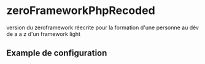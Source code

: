 zeroFrameworkPhpRecoded
=======================

version du zeroframework réecrite pour la formation d'une personne au dév de a a z d'un framework light


Example de configuration
------------------------

